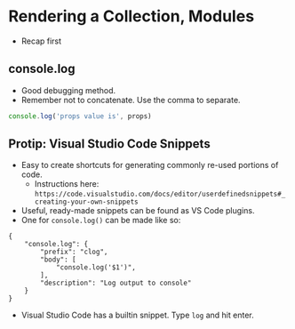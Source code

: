 # Rendering a Collection, Modules
- Recap first

## console.log
- Good debugging method.
- Remember not to concatenate. Use the comma to separate.
```javascript
console.log('props value is', props)
```

## Protip: Visual Studio Code Snippets
- Easy to create shortcuts for generating commonly re-used portions of code.
    - Instructions here: `https://code.visualstudio.com/docs/editor/userdefinedsnippets#_creating-your-own-snippets`
- Useful, ready-made snippets can be found as VS Code plugins.
- One for `console.log()` can be made like so:
```
{
    "console.log": {
        "prefix": "clog",
        "body": [
            "console.log('$1')",
        ],
        "description": "Log output to console"
    }
}
```
- Visual Studio Code has a builtin snippet. Type `log` and hit enter.